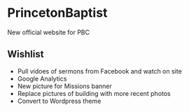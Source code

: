 # PrincetonBaptist
New official website for PBC

## Wishlist
* Pull vidoes of sermons from Facebook and watch on site
* Google Analytics
* New picture for Missions banner
* Replace pictures of building with more recent photos
* Convert to Wordpress theme
